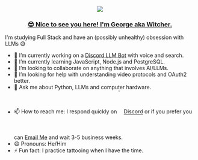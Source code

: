 <p align="center" width="100%">

<img src='https://i.giphy.com/xTiIzJSKB4l7xTouE8.webp'>
</p>

<h3 align="center"style="text-decoration: underline;">😎 Nice to see you here! I'm George aka Witcher.</h3>


I'm studying Full Stack and have an (possibly unhealthy) obsession with LLMs 😅 

- 🔭 I’m currently working on a <a href="https://github.com/georgedobreff/discord-ai-waifu.git" target="_blank">Discord LLM Bot</a> with voice and search.
- 🌱 I’m currently learning JavaScript, Node.js and PostgreSQL.
- 👯 I’m looking to collaborate on anything that involves AI/LLMs.
- 🤔 I’m looking for help with understanding video protocols and OAuth2 better.
- 💬 Ask me about Python, LLMs and computer hardware.
- 📫 How to reach me: I respond quickly on <img src='https://cdn3.emoji.gg/emojis/7561-discord-clyde.png' width="3%" align="center"><a href="https://discord.com/users/1388488254889656420" target="_blank">Discord</a> or if you prefer you can [Email Me](mailto:george@witcher.blog) and wait 3-5 business weeks.
- 😄 Pronouns: He/Him
- ⚡ Fun fact: I practice tattooing when I have the time.

